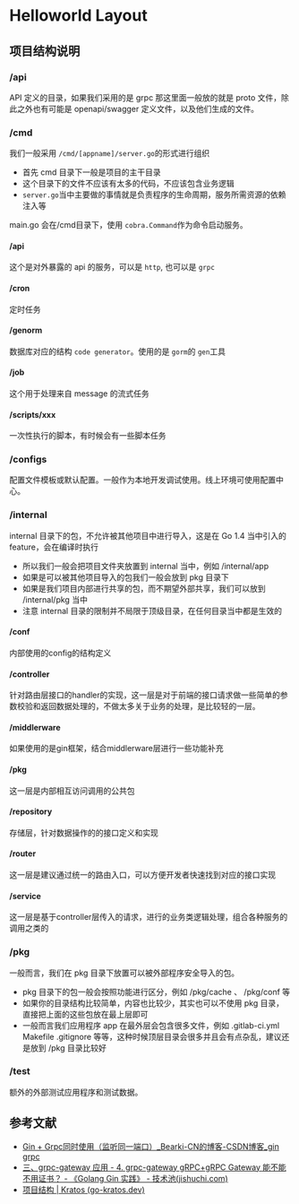 # Helloworld Layout

## 项目结构说明

### /api

API 定义的目录，如果我们采用的是 grpc 那这里面一般放的就是 proto 文件，除此之外也有可能是 openapi/swagger 定义文件，以及他们生成的文件。

### /cmd

我们一般采用 `/cmd/[appname]/server.go`的形式进行组织

- 首先 cmd 目录下一般是项目的主干目录
- 这个目录下的文件不应该有太多的代码，不应该包含业务逻辑
- `server.go`当中主要做的事情就是负责程序的生命周期，服务所需资源的依赖注入等

main.go 会在/cmd目录下，使用 `cobra.Command`作为命令启动服务。

#### /api

这个是对外暴露的 api 的服务，可以是 `http`, 也可以是 `grpc`

#### /cron

定时任务

#### /genorm

数据库对应的结构 `code generator`。使用的是 `gorm`的 `gen`工具

#### /job

这个用于处理来自 message 的流式任务

#### /scripts/xxx

一次性执行的脚本，有时候会有一些脚本任务

### /configs

配置文件模板或默认配置。一般作为本地开发调试使用。线上环境可使用配置中心。

### /internal

internal 目录下的包，不允许被其他项目中进行导入，这是在 Go 1.4 当中引入的 feature，会在编译时执行

- 所以我们一般会把项目文件夹放置到 internal 当中，例如 /internal/app
- 如果是可以被其他项目导入的包我们一般会放到 pkg 目录下
- 如果是我们项目内部进行共享的包，而不期望外部共享，我们可以放到 /internal/pkg  当中
- 注意 internal 目录的限制并不局限于顶级目录，在任何目录当中都是生效的

#### /conf

内部使用的config的结构定义

#### /controller

针对路由层接口的handler的实现，这一层是对于前端的接口请求做一些简单的参数校验和返回数据处理的，不做太多关于业务的处理，是比较轻的一层。

#### /middlerware

如果使用的是gin框架，结合middlerware层进行一些功能补充

#### /pkg

这一层是内部相互访问调用的公共包

#### /repository

存储层，针对数据操作的的接口定义和实现

#### /router

这一层是建议通过统一的路由入口，可以方便开发者快速找到对应的接口实现

#### /service

这一层是基于controller层传入的请求，进行的业务类逻辑处理，组合各种服务的调用之类的

### /pkg

一般而言，我们在 pkg 目录下放置可以被外部程序安全导入的包。

- pkg 目录下的包一般会按照功能进行区分，例如 /pkg/cache 、 /pkg/conf  等
- 如果你的目录结构比较简单，内容也比较少，其实也可以不使用 pkg  目录，直接把上面的这些包放在最上层即可
- 一般而言我们应用程序 app 在最外层会包含很多文件，例如 .gitlab-ci.yml  Makefile  .gitignore  等等，这种时候顶层目录会很多并且会有点杂乱，建议还是放到 /pkg  目录比较好

### /test

额外的外部测试应用程序和测试数据。

## 参考文献

- [Gin + Grpc同时使用（监听同一端口）_Bearki-CN的博客-CSDN博客_gin grpc](https://blog.csdn.net/weixin_45985984/article/details/124071909)
- [三、grpc-gateway 应用 - 4. grpc-gateway gRPC+gRPC Gateway 能不能不用证书？ - 《Golang Gin 实践》 - 技术池(jishuchi.com)](https://www.jishuchi.com/read/gin-practice/3809)
- [项目结构 | Kratos (go-kratos.dev)](https://go-kratos.dev/docs/intro/layout)
